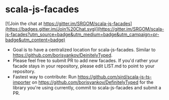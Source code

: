 scala-js-facades
================

[![Join the chat at https://gitter.im/SRGOM/scala-js-facades](https://badges.gitter.im/Join%20Chat.svg)](https://gitter.im/SRGOM/scala-js-facades?utm_source=badge&utm_medium=badge&utm_campaign=pr-badge&utm_content=badge)

- Goal is to have a centralized location for scala-js-facades. Similar to https://github.com/borisyankov/DeinitelyTyped.
- Please feel free to submit PR to add new facades. If you'd rather your facade stays in your repository, please edit LIST.md to point to your repository.
- Fastest way to contribute: Run https://github.com/sjrd/scala-js-ts-importer on https://github.com/borisyankov/DefinitelyTyped for the library you're using currently, commit to scala-js-facades and submit a PR.
